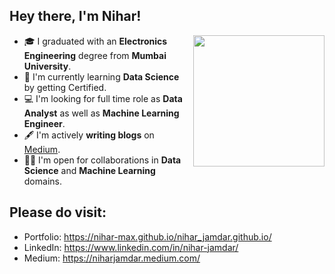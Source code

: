 ## Hey there, I'm Nihar!
<img align='right' src="https://s7.gifyu.com/images/WhatsApp-Image-2020-07-14-at-11.34.49-1.gif" width="210">

- 🎓 I graduated with an **Electronics Engineering** degree from **Mumbai University**.
- 🌱 I'm currently learning **Data Science** by getting Certified.
- 💻 I'm looking for full time role as **Data Analyst** as well as **Machine Learning Engineer**.
- 🖋️ I'm actively **writing blogs** on [Medium](https://niharjamdar.medium.com/).
- 🤝🏻 I'm open for collaborations in **Data Science** and **Machine Learning** domains.

## Please do visit:
- Portfolio: https://nihar-max.github.io/nihar_jamdar.github.io/
- LinkedIn: https://www.linkedin.com/in/nihar-jamdar/
- Medium: https://niharjamdar.medium.com/


